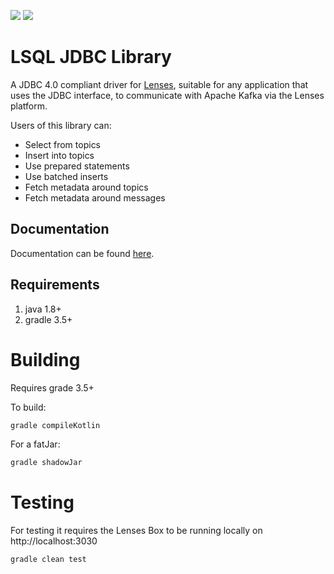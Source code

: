 [<img src="https://img.shields.io/badge/docs--orange.svg?"/>](http://lenses.stream/dev/jdbc/index.html)
[<img src="https://img.shields.io/badge/latest%20release-0.0.1-blue.svg?label=latest%20release"/>](https://search.maven.org/#search%7Cga%7C1%7Ca%3A%22lenses-jdbc%22)


# LSQL JDBC Library

A JDBC 4.0 compliant driver for [Lenses](https://www.landoop.com/kafka-lenses/), suitable for any application that uses the JDBC interface, to communicate with Apache Kafka via the Lenses platform.

Users of this library can:

* Select from topics
* Insert into topics
* Use prepared statements
* Use batched inserts
* Fetch metadata around topics
* Fetch metadata around messages

## Documentation

Documentation can be found [here](https:/lenses.stream/dev/jdbc/).

## Requirements

1. java 1.8+
2. gradle 3.5+

# Building

Requires grade 3.5+

To build:

```bash
gradle compileKotlin
```

For a fatJar:

```bash
gradle shadowJar
```

# Testing
For testing it requires the Lenses Box to be running locally on http://localhost:3030

```bash
gradle clean test
```
